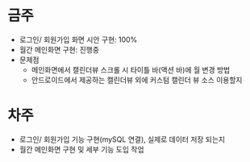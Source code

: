 # 금주
- 로그인/ 회원가입 화면 시안 구현: 100%
- 월간 메인화면 구현: 진행중
- 문제점
   - 메인화면에서 캘린더뷰 스크롤 시 타이틀 바(액션 바)에 월 변경 방법
   - 안드로이드에서 제공하는 캘린더뷰 외에 커스텀 캘린더 뷰 소스 이용할지
   
 
# 차주
- 로그인/ 회원가입 기능 구현(mySQL 연결), 실제로 데이터 저장 되는지
- 월간 메인화면 구현 및 세부 기능 도입 작업

